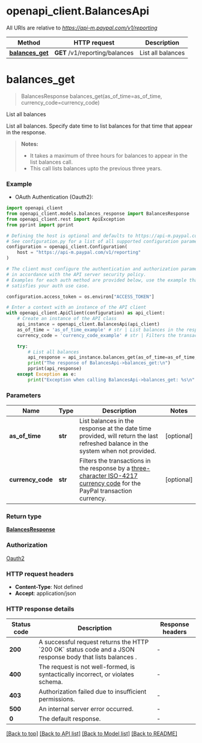 # openapi_client.BalancesApi

All URIs are relative to *https://api-m.paypal.com/v1/reporting*

Method | HTTP request | Description
------------- | ------------- | -------------
[**balances_get**](BalancesApi.md#balances_get) | **GET** /v1/reporting/balances | List all balances


# **balances_get**
> BalancesResponse balances_get(as_of_time=as_of_time, currency_code=currency_code)

List all balances

List all balances. Specify date time to list balances for that time that appear in the response.<blockquote><strong>Notes:</strong> <ul><li>It takes a maximum of three hours for balances to appear in the list balances call.</li><li>This call lists balances upto the previous three years.</li></ul></blockquote>

### Example

* OAuth Authentication (Oauth2):

```python
import openapi_client
from openapi_client.models.balances_response import BalancesResponse
from openapi_client.rest import ApiException
from pprint import pprint

# Defining the host is optional and defaults to https://api-m.paypal.com/v1/reporting
# See configuration.py for a list of all supported configuration parameters.
configuration = openapi_client.Configuration(
    host = "https://api-m.paypal.com/v1/reporting"
)

# The client must configure the authentication and authorization parameters
# in accordance with the API server security policy.
# Examples for each auth method are provided below, use the example that
# satisfies your auth use case.

configuration.access_token = os.environ["ACCESS_TOKEN"]

# Enter a context with an instance of the API client
with openapi_client.ApiClient(configuration) as api_client:
    # Create an instance of the API class
    api_instance = openapi_client.BalancesApi(api_client)
    as_of_time = 'as_of_time_example' # str | List balances in the response at the date time provided, will return the last refreshed balance in the system when not provided. (optional)
    currency_code = 'currency_code_example' # str | Filters the transactions in the response by a [three-character ISO-4217 currency code](/api/rest/reference/currency-codes/) for the PayPal transaction currency. (optional)

    try:
        # List all balances
        api_response = api_instance.balances_get(as_of_time=as_of_time, currency_code=currency_code)
        print("The response of BalancesApi->balances_get:\n")
        pprint(api_response)
    except Exception as e:
        print("Exception when calling BalancesApi->balances_get: %s\n" % e)
```



### Parameters


Name | Type | Description  | Notes
------------- | ------------- | ------------- | -------------
 **as_of_time** | **str**| List balances in the response at the date time provided, will return the last refreshed balance in the system when not provided. | [optional] 
 **currency_code** | **str**| Filters the transactions in the response by a [three-character ISO-4217 currency code](/api/rest/reference/currency-codes/) for the PayPal transaction currency. | [optional] 

### Return type

[**BalancesResponse**](BalancesResponse.md)

### Authorization

[Oauth2](../README.md#Oauth2)

### HTTP request headers

 - **Content-Type**: Not defined
 - **Accept**: application/json

### HTTP response details

| Status code | Description | Response headers |
|-------------|-------------|------------------|
**200** | A successful request returns the HTTP &#x60;200 OK&#x60; status code and a JSON response body that lists balances . |  -  |
**400** | The request is not well-formed, is syntactically incorrect, or violates schema. |  -  |
**403** | Authorization failed due to insufficient permissions. |  -  |
**500** | An internal server error occurred. |  -  |
**0** | The default response. |  -  |

[[Back to top]](#) [[Back to API list]](../README.md#documentation-for-api-endpoints) [[Back to Model list]](../README.md#documentation-for-models) [[Back to README]](../README.md)

